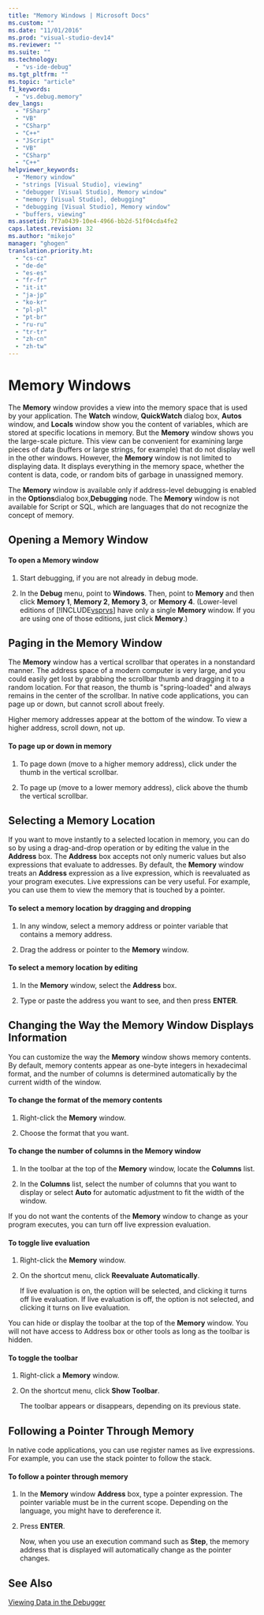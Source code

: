 ```yaml
---
title: "Memory Windows | Microsoft Docs"
ms.custom: ""
ms.date: "11/01/2016"
ms.prod: "visual-studio-dev14"
ms.reviewer: ""
ms.suite: ""
ms.technology: 
  - "vs-ide-debug"
ms.tgt_pltfrm: ""
ms.topic: "article"
f1_keywords: 
  - "vs.debug.memory"
dev_langs: 
  - "FSharp"
  - "VB"
  - "CSharp"
  - "C++"
  - "JScript"
  - "VB"
  - "CSharp"
  - "C++"
helpviewer_keywords: 
  - "Memory window"
  - "strings [Visual Studio], viewing"
  - "debugger [Visual Studio], Memory window"
  - "memory [Visual Studio], debugging"
  - "debugging [Visual Studio], Memory window"
  - "buffers, viewing"
ms.assetid: 7f7a0439-10e4-4966-bb2d-51f04cda4fe2
caps.latest.revision: 32
ms.author: "mikejo"
manager: "ghogen"
translation.priority.ht: 
  - "cs-cz"
  - "de-de"
  - "es-es"
  - "fr-fr"
  - "it-it"
  - "ja-jp"
  - "ko-kr"
  - "pl-pl"
  - "pt-br"
  - "ru-ru"
  - "tr-tr"
  - "zh-cn"
  - "zh-tw"
---
```

# Memory Windows
The **Memory** window provides a view into the memory space that is used by your application. The **Watch** window, **QuickWatch** dialog box, **Autos** window, and **Locals** window show you the content of variables, which are stored at specific locations in memory. But the **Memory** window shows you the large-scale picture. This view can be convenient for examining large pieces of data (buffers or large strings, for example) that do not display well in the other windows. However, the **Memory** window is not limited to displaying data. It displays everything in the memory space, whether the content is data, code, or random bits of garbage in unassigned memory.  
  
 The **Memory** window is available only if address-level debugging is enabled in the **Options**dialog box,**Debugging** node. The **Memory** window is not available for Script or SQL, which are languages that do not recognize the concept of memory.  
  
## Opening a Memory Window  
  
#### To open a Memory window  
  
1.  Start debugging, if you are not already in debug mode.  
  
2.  In the **Debug** menu, point to **Windows**. Then, point to **Memory** and then click **Memory 1**, **Memory 2**, **Memory 3**, or **Memory 4**. (Lower-level editions of [!INCLUDE[vsprvs](../code-quality/includes/vsprvs_md.md)] have only a single **Memory** window. If you are using one of those editions, just click **Memory**.)  
  
## Paging in the Memory Window  
 The **Memory** window has a vertical scrollbar that operates in a nonstandard manner. The address space of a modern computer is very large, and you could easily get lost by grabbing the scrollbar thumb and dragging it to a random location. For that reason, the thumb is "spring-loaded" and always remains in the center of the scrollbar. In native code applications, you can page up or down, but cannot scroll about freely.  
  
 Higher memory addresses appear at the bottom of the window. To view a higher address, scroll down, not up.  
  
#### To page up or down in memory  
  
1.  To page down (move to a higher memory address), click under the thumb in the vertical scrollbar.  
  
2.  To page up (move to a lower memory address), click above the thumb the vertical scrollbar.  
  
## Selecting a Memory Location  
 If you want to move instantly to a selected location in memory, you can do so by using a drag-and-drop operation or by editing the value in the **Address** box. The **Address** box accepts not only numeric values but also expressions that evaluate to addresses. By default, the **Memory** window treats an **Address** expression as a live expression, which is reevaluated as your program executes. Live expressions can be very useful. For example, you can use them to view the memory that is touched by a pointer.  
  
#### To select a memory location by dragging and dropping  
  
1.  In any window, select a memory address or pointer variable that contains a memory address.  
  
2.  Drag the address or pointer to the **Memory** window.  
  
#### To select a memory location by editing  
  
1.  In the **Memory** window, select the **Address** box.  
  
2.  Type or paste the address you want to see, and then press **ENTER**.  
  
## Changing the Way the Memory Window Displays Information  
 You can customize the way the **Memory** window shows memory contents. By default, memory contents appear as one-byte integers in hexadecimal format, and the number of columns is determined automatically by the current width of the window.  
  
#### To change the format of the memory contents  
  
1.  Right-click the **Memory** window.  
  
2.  Choose the format that you want.  
  
#### To change the number of columns in the Memory window  
  
1.  In the toolbar at the top of the **Memory** window, locate the **Columns** list.  
  
2.  In the **Columns** list, select the number of columns that you want to display or select **Auto** for automatic adjustment to fit the width of the window.  
  
 If you do not want the contents of the **Memory** window to change as your program executes, you can turn off live expression evaluation.  
  
#### To toggle live evaluation  
  
1.  Right-click the **Memory** window.  
  
2.  On the shortcut menu, click **Reevaluate Automatically**.  
  
     If live evaluation is on, the option will be selected, and clicking it turns off live evaluation. If live evaluation is off, the option is not selected, and clicking it turns on live evaluation.  
  
 You can hide or display the toolbar at the top of the **Memory** window. You will not have access to Address box or other tools as long as the toolbar is hidden.  
  
#### To toggle the toolbar  
  
1.  Right-click a **Memory** window.  
  
2.  On the shortcut menu, click **Show Toolbar**.  
  
     The toolbar appears or disappears, depending on its previous state.  
  
## Following a Pointer Through Memory  
 In native code applications, you can use register names as live expressions. For example, you can use the stack pointer to follow the stack.  
  
#### To follow a pointer through memory  
  
1.  In the **Memory** window **Address** box, type a pointer expression. The pointer variable must be in the current scope. Depending on the language, you might have to dereference it.  
  
2.  Press **ENTER**.  
  
     Now, when you use an execution command such as **Step**, the memory address that is displayed will automatically change as the pointer changes.  
  
## See Also  
 [Viewing Data in the Debugger](../debugger/viewing-data-in-the-debugger.md)